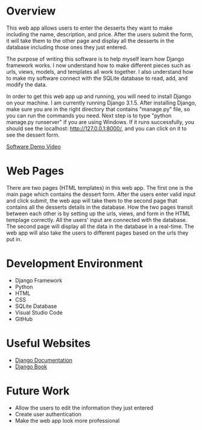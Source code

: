 # Overview

This web app allows users to enter the desserts they want to make including the name, description, and price. After the users submit the form, it will take them to the other page and display all the desserts in the database including those ones they just entered.

The purpose of writing this software is to help myself learn how Django framework works. I now understand how to make different pieces such as urls, views, models, and templates all work together. I also understand how to make my software connect with the SQLite database to read, add, and modify the data.

In order to get this web app up and running, you will need to install Django on your machine. I am currently running Django 3.1.5. After installing Django, make sure you are in the right directory that contains "manage.py" file, so you can run the commands you need. Next step is to type "python manage.py runserver" if you are using Windows. If it runs successfully, you should see the localhost: http://127.0.0.1:8000/, and you can click on it to see the dessert form.



[Software Demo Video](https://youtu.be/cleF4Nn5YTc)

# Web Pages

There are two pages (HTML templates) in this web app. The first one is the main page which contains the dessert form. After the users enter valid input and click submit, the web app will take them to the second page that contains all the desserts details in the database. How the two pages transit between each other is by setting up the urls, views, and form in the HTML templage correctly. All the users' input are connected with the database. The second page will display all the data in the database in a real-time. The web app will also take the users to different pages based on the urls they put in.

# Development Environment

* Django Framework
* Python
* HTML
* CSS
* SQLite Database
* Visual Studio Code
* GitHub

# Useful Websites

* [Django Documentation](https://docs.djangoproject.com/en/3.1/)
* [Django Book](https://djangobook.com/mdj2-models/)

# Future Work

* Allow the users to edit the information they just entered
* Create user authentication
* Make the web app look more professional